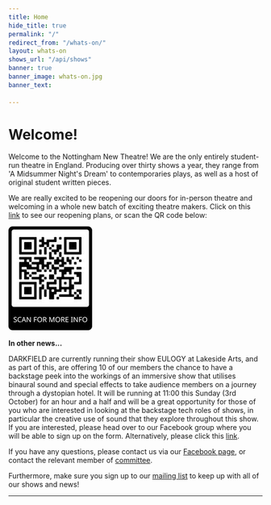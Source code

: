 ```yaml
---
title: Home
hide_title: true
permalink: "/"
redirect_from: "/whats-on/"
layout: whats-on
shows_url: "/api/shows"
banner: true
banner_image: whats-on.jpg
banner_text: 

---
```

# Welcome!

Welcome to the Nottingham New Theatre! We are the only entirely student-run theatre in England. Producing over thirty shows a year, they range from 'A Midsummer Night's Dream' to contemporaries plays, as well as a host of original student written pieces.

We are really excited to be reopening our doors for in-person theatre and welcoming in a whole new batch of exciting theatre makers. Click on this [link](https://drive.google.com/file/d/1abpUGZepgRZKwcLlMa31-is_4L27Nwt8/view?fbclid=IwAR1vAeK9X8JIQ_CV1ly1xhcliCa93xS5u8cyc3q14Qh3b12KlPP8NqWp98g) to see our reopening plans, or scan the QR code below:

![](/static/qr-code.jpg)

**In other news...**

DARKFIELD are currently running their show EULOGY at Lakeside Arts, and as part of this, are offering 10 of our members the chance to have a backstage peek into the workings of an immersive show that utilises binaural sound and special effects to take audience members on a journey through a dystopian hotel. It will be running at 11:00 this Sunday (3rd October) for an hour and a half and will be a great opportunity for those of you who are interested in looking at the backstage tech roles of shows, in particular the creative use of sound that they explore throughout this show. If you are interested, please head over to our Facebook group where you will be able to sign up on the form. Alternatively, please click this [link](https://docs.google.com/forms/d/e/1FAIpQLScTqSBNGqTRU6xVXFfdHMTojYtEu2T0CEcfXhKMONUo4tbsTw/viewform?fbclid=IwAR0KuqP_Hq5AmQvm2d5I4OmcyHK5YDNf6o_ESwdE7YK8IkDMNgruT6PPuRY). 

If you have any questions, please contact us via our [Facebook page](https://www.facebook.com/thenottinghamnewtheatre), or contact the relevant member of [committee](/about/#committee "Committee").

Furthermore, make sure you sign up to our [mailing list](https://newtheatre.us3.list-manage.com/subscribe?u=ce5311ce46fe45638f90f4022&id=97e4899eb8) to keep up with all of our shows and news!

<hr class="w-75">